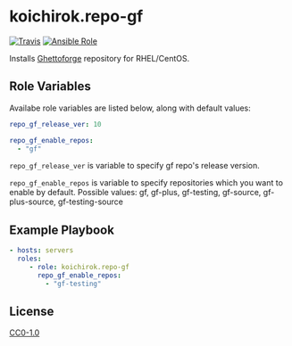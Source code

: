koichirok.repo-gf
=========

[![Travis](https://travis-ci.org/koichirok/ansible-role-repo-gf.svg?branch=master)](https://travis-ci.org/koichirok/ansible-role-repo-gf)
[![Ansible Role](https://img.shields.io/ansible/role/14693.svg)](https://galaxy.ansible.com/koichirok/repo-gf/)

Installs [Ghettoforge](http://ghettoforge.org/index.php/Main_Page) repository for RHEL/CentOS.

Role Variables
--------------

Availabe role variables are listed below, along with default values:

```yaml
repo_gf_release_ver: 10

repo_gf_enable_repos:
  - "gf"
```

`repo_gf_release_ver` is variable to specify gf repo's release version.

`repo_gf_enable_repos` is variable to specify repositories which you want to enable by default.
 Possible values: gf, gf-plus, gf-testing, gf-source, gf-plus-source, gf-testing-source

Example Playbook
----------------

```yaml
- hosts: servers
  roles:
     - role: koichirok.repo-gf
       repo_gf_enable_repos:
         - "gf-testing"
```

License
-------

[CC0-1.0](./LICENSE)
